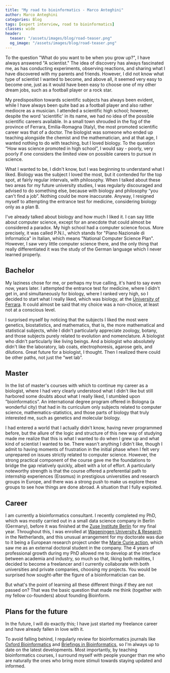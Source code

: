 ```yaml
---
title: "My road to bioinformatics - Marco Anteghini"
author: Marco Anteghini
categories: Blog
tags: [expert interview, road to bioinformatics]
classes: wide
header:
  teaser: "/assets/images/blog/road-teaser.png"
  og_image: "/assets/images/blog/road-teaser.png"
---
```


To the question "What do you want to be when you grow up?", I have always answered "A scientist." The idea of discovery has always fascinated me, as has conducting experiments, observing reactions, and sharing what I have discovered with my parents and friends. However, I did not know what type of scientist I wanted to become, and above all, it seemed very easy to become one, just as it would have been easy to choose one of my other dream jobs, such as a football player or a rock star.


My predisposition towards scientific subjects has always been evident, while I have always been quite bad as a football player and also rather mediocre as a musician. I attended a scientific high school; however, despite the word 'scientific' in its name, we had no idea of the possible scientific careers available. In a small town shrouded in the fog of the province of Ferrara, Emilia-Romagna (Italy), the most promoted scientific career was that of a doctor. The biologist was someone who ended up teaching alongside the chemist and the mathematician, and at that age, I wanted nothing to do with teaching, but I loved biology. To the question “How was science promoted in high school”, I would say - poorly, very poorly if one considers the limited view on possible careers to pursue in science.

What I wanted to be, I didn't know, but I was beginning to understand what I liked. Biology was the subject I loved the most, but it contended for the top spot, at fairly regular intervals, with philosophy. When I talked about these two areas for my future university studies, I was regularly discouraged and advised to do something else, because with biology and philosophy “you can't find a job”. Nothing could be more inaccurate. Anyway, I resigned myself to attempting the entrance test for medicine, considering biology only as a plan B.

I've already talked about biology and how much I liked it. I can say little about computer science, except for an anecdote that could almost be considered a paradox. My high school had a computer science focus. More precisely, it was called P.N.I., which stands for "Piano Nazionale di Informatica" in Italian, which means "National Computer Science Plan". However, I saw very little computer science there, and the only thing that really differentiated it was the study of the German language which I never learned properly.

## Bachelor

My laziness chose for me, or perhaps my true calling, it's hard to say even now, years later. I attempted the entrance test for medicine, where I didn't get in, and simultaneously for biology, where I ranked very high, so I decided to start what I really liked, which was biology, at the [University of Ferrara](https://www.unife.it/). It could almost be said that my choice was a non-choice, at least not at a conscious level.

I surprised myself by noticing that the subjects I liked the most were genetics, biostatistics, and mathematics, that is, the more mathematical and statistical subjects, while I didn't particularly appreciate zoology, botany, and those subjects purely related to evolution and nomenclature. A biologist who didn't particularly like living beings. And a biologist who absolutely didn't like the laboratory, lab coats, electrophoresis, agarose gels, and dilutions. Great future for a biologist, I thought. Then I realized there could be other paths, not just the “wet lab”.


## Master

In the list of master's courses with which to continue my career as a biologist, where I had very clearly understood what I didn't like but still harbored some doubts about what I really liked, I stumbled upon ”bioinformatics”. An international degree program offered in Bologna (a wonderful city) that had in its curriculum only subjects related to computer science, mathematics-statistics, and those parts of biology that truly interested me, such as genetics and molecular biology.

I had entered a world that I actually didn't know, having never programmed before, but the allure of the logic and structure of this new way of studying made me realize that this is what I wanted to do when I grew up and what kind of scientist I wanted to be. There wasn't anything I didn't like, though I admit to having moments of frustration in the initial phase when I felt very unprepared on issues strictly related to computer science. However, the strong practical component of the course gave me the foundations to bridge the gap relatively quickly, albeit with a lot of effort. A particularly noteworthy strength is that the course offered a preferential path to internship experiences (Erasmus) in prestigious universities and research groups in Europe, and there was a strong push to make us explore these groups to see how things are done abroad. A situation that I fully exploited.

## Career

I am currently a bioinformatics consultant. I recently completed my PhD, which was mostly carried out in a small data science company in Berlin (Germany), before it was finished at the [Zuse Institute Berlin](https://www.zib.de/) for my final year. Throughout this, I was enrolled at [Wageningen University & Research](https://www.wur.nl/) in the Netherlands, and this unusual arrangement for my doctorate was due to it being a European research project under the [Marie Curie action](https://marie-sklodowska-curie-actions.ec.europa.eu/), which saw me as an external doctoral student in the company. The 4 years of professional growth during my PhD allowed me to develop at the interface between academia and industry, so much so that, liking both realities, I decided to become a freelancer and I currently collaborate with both universities and private companies, choosing my projects. You would be surprised how sought-after the figure of a bioinformatician can be.

But what's the point of learning all these different things if they are not passed on? That was the basic question that made me think (together with my fellow co-founders) about founding Bioinform.

## Plans for the future

In the future, I will do exactly this; I have just started my freelance career and have already fallen in love with it.

To avoid falling behind, I regularly review for bioinformatics journals like [Oxford Bioinformatics](https://academic.oup.com/bioinformatics) and [Briefings in Bioinformatics](https://academic.oup.com/bib), so I'm always up to date on the latest developments. Most importantly, by teaching bioinformatics courses, I surround myself with people younger than me who are naturally the ones who bring more stimuli towards staying updated and informed.